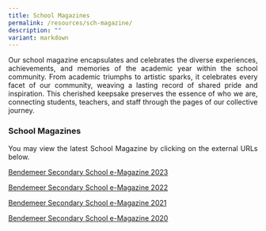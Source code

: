 ```yaml
---
title: School Magazines
permalink: /resources/sch-magazine/
description: ""
variant: markdown
---
```

<p style="text-align:justify">Our school magazine encapsulates and celebrates the diverse experiences, achievements, and memories of the academic year within the school community. From academic triumphs to artistic sparks, it celebrates every facet of our community, weaving a lasting record of shared pride and inspiration. This cherished keepsake preserves the essence of who we are, connecting students, teachers, and staff through the pages of our collective journey.</p>

### School Magazines

<p style="text-align:justify">You may view the latest School Magazine by clicking on the external URLs below. </p>


<a href="https://issuu.com/bendemeersec/docs/2023_bendemeer_secondary_school_magazine?fr=sNzFjNTcxNTE3Njc" target="_blank" rel="noopener">Bendemeer Secondary School e-Magazine 2023</a>

<a href="https://issuu.com/bendemeersec/docs/bendemeer_secondary_school_e-magazine_2022?fr=xKAE9_zU1NQ" target="_blank" rel="noopener">Bendemeer Secondary School e-Magazine 2022</a>

<a href="https://issuu.com/bendemeersec/docs/bendemeer_sec_e-magazine_2021?fr=sY2FhYTU0MjE3MTM" target="_blank" rel="noopener">Bendemeer Secondary School e-Magazine 2021</a>

<a href="https://issuu.com/bendemeersec/docs/2020_bdms_newsletter?fr=sOGI5NDU0MjE3MTM" target="_blank" rel="noopener">Bendemeer Secondary School e-Magazine 2020</a>
